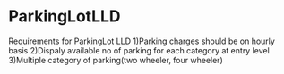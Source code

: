 # ParkingLotLLD
Requirements for ParkingLot LLD
1)Parking charges should be on hourly basis
2)Dispaly available no of parking for each category at entry level
3)Multiple category of parking(two wheeler, four wheeler)

